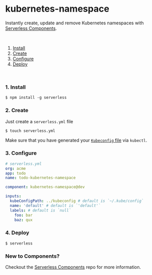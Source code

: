 # kubernetes-namespace

Instantly create, update and remove Kubernetes namespaces with [Serverless Components](https://github.com/serverless/components).

&nbsp;

1. [Install](#1-install)
2. [Create](#2-create)
3. [Configure](#3-configure)
4. [Deploy](#4-deploy)

&nbsp;

### 1. Install

```console
$ npm install -g serverless
```

### 2. Create

Just create a `serverless.yml` file

```console
$ touch serverless.yml
```

Make sure that you have generated your [`Kubeconfig` file](https://rancher.com/docs/rancher/v2.x/en/cluster-admin/kubeconfig/) via `kubectl`.

### 3. Configure

```yml
# serverless.yml
org: acme
app: todo
name: todo-kubernetes-namespace

component: kubernetes-namespace@dev

inputs:
  kubeConfigPath: ../kubeconfig # default is `~/.kube/config`
  name: 'default' # default is `'default'`
  labels: # default is `null`
    foo: bar
    baz: qux
```

### 4. Deploy

```console
$ serverless
```

### New to Components?

Checkout the [Serverless Components](https://github.com/serverless/components) repo for more information.
